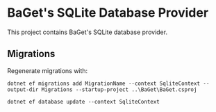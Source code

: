 # BaGet's SQLite Database Provider

This project contains BaGet's SQLite database provider.

## Migrations

Regenerate migrations with:

```
dotnet ef migrations add MigrationName --context SqliteContext --output-dir Migrations --startup-project ..\BaGet\BaGet.csproj

dotnet ef database update --context SqliteContext
```
